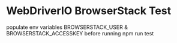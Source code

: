 # WebDriverIO BrowserStack Test

populate env variables BROWSERSTACK_USER & BROWSERSTACK_ACCESSKEY before running npm run test
